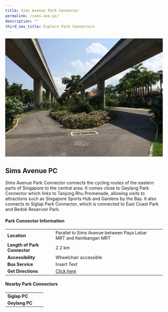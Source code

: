 ```yaml
---
title: Sims Avenue Park Connector
permalink: /sims-ave-pc/
description: ""
third_nav_title: Explore Park Connectors
---
```

![](/images/sims%20ave%20pc-1.png)

## Sims Avenue PC

Sims Avenue Park Connector connects the cycling routes of the eastern parts of Singapore to the central area. It comes close to Geylang Park Connector which links to Tanjong Rhu Promenade, allowing visits to attractions such as Singapore Sports Hub and Gardens by the Bay. It also connects to Siglap Park Connector, which is connected to East Coast Park and Bedok Reservoir Park.


#### Park Connector Information

|  |  |  |
| -------- | -------- | -------- |
| **Location** | Parallel to&nbsp;Sims Avenue&nbsp;between Paya Lebar MRT and Kembangan MRT |  |
| **Length of Park Connector** | 2.2 km   |  |
| **Accessibility** | Wheelchair accessible | |
| **Bus Service** | Insert Text | |
| **Get Directions** | [Click here](http://www.onemap.gov.sg/main/v2/?lat=1.31902019932123&amp;lng=103.903480573535) | |


#### Nearby Park Connectors

|   |  |  |
| -------- | -------- | -------- |
| **Siglap PC** | | |
| **Geylang PC** | | |
